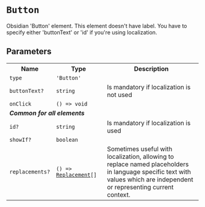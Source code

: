 # `Button`
Obsidian 'Button' element.
This element doesn't have label.
You have to specify either 'buttonText' or 'id' if you're using localization.
## Parameters 
<table><tr><th>Name</th><th>Type</th><th>Description</th></tr>
<tr><td><code>type</code></td><td><code>'Button'</code></td><td></td></tr>
<tr><td><code>buttonText?</code></td><td><code>string</code></td><td>Is mandatory if localization is not used</td></tr>
<tr><td><code>onClick</code></td><td><code>() =&gt; void</code></td><td></td></tr>
<tr><td colspan='3'><b><em>Common for all elements</em></b></td></tr>
<tr><td><code>id?</code></td><td><code>string</code></td><td>Is mandatory if localization is used</td></tr>
<tr><td><code>showIf?</code></td><td><code>boolean</code></td><td></td></tr>
<tr><td><code>replacements?</code></td><td><code>() => <a href='Replacement.md'>Replacement</a>[]</code></td><td>Sometimes useful with localization, allowing to replace named placeholders<br/>
in language specific text with values which are independent or representing current context.</td></tr>
</table>
